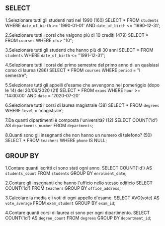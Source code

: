 ## SELECT 
1.Selezionare tutti gli studenti nati nel 1990 (160)
    SELECT * FROM `students` WHERE `date_of_birth` >= '1990-01-01' AND `date_of_birth` <= '1990-12-31';

2.Selezionare tutti i corsi che valgono più di 10 crediti (479)
    SELECT * FROM `courses` WHERE `cfu`> "10";

3.Selezionare tutti gli studenti che hanno più di 30 anni
    SELECT * FROM `students` WHERE `date_of_birth` <= "1991-12-31";

4.Selezionare tutti i corsi del primo semestre del primo anno di un qualsiasi corso di laurea (286)
   SELECT * FROM `courses` WHERE `period` = "I semestre";

5.Selezionare tutti gli appelli d'esame che avvengono nel pomeriggio (dopo le 14) del 20/06/2020 (21)
    SELECT * FROM `exams` WHERE `hour` >= '14:00:00' AND `date` = '2020-07-20'

6.Selezionare tutti i corsi di laurea magistrale (38)
    SELECT * FROM `degrees` WHERE `level` = 'magistrale';

7.Da quanti dipartimenti è composta l'università? (12)
    SELECT COUNT('id') AS `departments_number` FROM `departments`;

8.Quanti sono gli insegnanti che non hanno un numero di telefono? (50)
    SELECT * FROM `teachers` WHERE `phone` IS NULL;

## GROUP BY

1.Contare quanti iscritti ci sono stati ogni anno.
    SELECT COUNT('id') AS `students_count` FROM `students` GROUP BY `enrolment_date`;

2.Contare gli insegnanti che hanno l'ufficio nello stesso edificio
    SELECT COUNT('id') FROM `teachers` GROUP BY `office_address`;

3.Calcolare la media e i voti di ogni appello d'esame.
    SELECT AVG(vote) AS `vote_average` FROM `exam_student` GROUP BY `exam_id`;

4.Contare quanti corsi di laurea ci sono per ogni dipartimento.
    SELECT COUNT('id') AS `degree_count` FROM `degrees` GROUP BY `department_id`;

